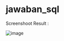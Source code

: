 # jawaban_sql
Screenshoot Result : 

![image](https://github.com/fikryaoza/jawaban_sql/assets/43574461/63e849ca-2e57-47ec-99ac-a7bac78ff943)
